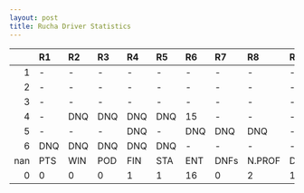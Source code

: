 ```yaml
---
layout: post 
title: Rucha Driver Statistics
--- 
```


|     | R1   | R2   | R3   | R4   | R5   | R6   | R7   | R8     | R9   | R10   | R11   | R12   | Points   | Pos   |
|----:|:-----|:-----|:-----|:-----|:-----|:-----|:-----|:-------|:-----|:------|:------|:------|:---------|:------|
|   1 | -    | -    | -    | -    | -    | -    | -    | -      | -    | -     | -     | -     | nan      | nan   |
|   2 | -    | -    | -    | -    | -    | -    | -    | -      | -    | -     | -     | -     | nan      | nan   |
|   3 | -    | -    | -    | -    | -    | -    | -    | -      | -    | -     | -     | -     | nan      | nan   |
|   4 | -    | DNQ  | DNQ  | DNQ  | DNQ  | 15   | -    | -      | -    | -     | DNQ   | -     | 0.0      | 34.0  |
|   5 | -    | -    | -    | DNQ  | -    | DNQ  | DNQ  | DNQ    | -    | DNQ   | -     | -     | 0.0      | 45.0  |
|   6 | DNQ  | DNQ  | DNQ  | DNQ  | DNQ  | -    | -    | -      | -    | nan   | nan   | nan   | 0.0      | 44.0  |
| nan | PTS  | WIN  | POD  | FIN  | STA  | ENT  | DNFs | N.PROF | DNQ  | %FIN  | PPR   | BST   | CHA      | RNK   |
|   0 | 0    | 0    | 0    | 1    | 1    | 16   | 0    | 2      | 15   | 100.0 | 0.0   | 15    | 0.0      | 58.0  |